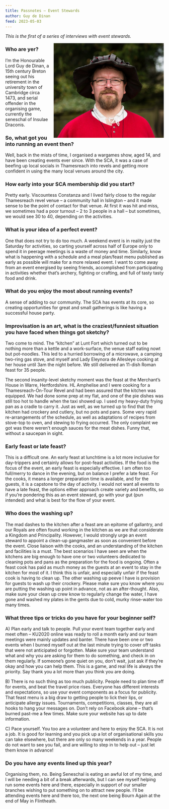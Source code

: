 ```yaml
---
title: Passnotes – Event Stewards
author: Guy de Dinan
feed: 2023-05-03
---
```


_This is the first of a series of interviews with event stewards._

<img src="/baelfyr/2023-05/guy.jpg"
    class="figure-img rounded shadow float-end"
    style="float: right; margin-left: 10px;"
    width="350"
    alt="Portrait of Guy">

### Who are yer?

I’m the Honourable Lord Guy de Dinan, a 15th century Breton seeing out his retirement in the university town of Cambridge circa 1473, and serial offender in the organising game, currently the seneschal of Insulae Draconis.

### So, what got you into running an event then?

Well, back in the mists of time, I organised a wargames show, aged 14, and have been creating events ever since. With the SCA, it was a case of beefing up local socials in Thamesreach into revels and getting more confident in using the many local venues around the city.

### How early into your SCA membership did you start?

Pretty early. Viscountess Constanza and I lived fairly close to the regular Thamesreach revel venue – a community hall in Islington – and it made sense to be the point of contact for that venue. At first it was hit and miss, we sometimes had a poor turnout – 2 to 3 people in a hall – but sometimes, we would see 30 to 40, depending on the activities.

### What is your idea of a perfect event?

One that does not try to do too much. A weekend event is in reality just the Saturday for activities, so carting yourself across half of Europe only to spend it in peerage meetings is a waste of money and time. Similarly, know what is happening with a schedule and a meal plan/feast menu published as early as possible will make for a more relaxed event. I want to come away from an event energised by seeing friends, accomplished from participating in activities whether that’s archery, fighting or crafting, and full of tasty tasty food and drink.

### What do you enjoy the most about running events?

A sense of adding to our community. The SCA has events at its core, so creating opportunities for great and small gatherings is like having a successful house party.

### Improvisation is an art, what is the craziest/funniest situation you have faced when things got sketchy?

Two come to mind. The “kitchen” at Lunt Fort which turned out to be nothing more than a kettle and a work-surface, the venue staff eating nowt but pot-noodles. This led to a hurried borrowing of a microwave, a camping two-ring gas stove, and myself and Lady Eleynora de Allesleye cooking at her house until 3am the night before. We still delivered an 11-dish Roman feast for 35 people.

The second insanity-level sketchy moment was the feast at the Merchant’s House in Warre, Hertfordshire. HL Amphelise and I were cooking for a Thamesreach-On-Tour Revel and had been assured that the kitchen was equipped. We had done some prep at my flat, and one of the pie dishes was still too hot to handle when the taxi showed up. I used my heavy-duty frying pan as a cradle to carry it. Just as well, as we turned up to find that the kitchen had crockery and cutlery, but no pots and pans. Some very rapid re-arrangements of the schedule, as well as adaptations of recipes from stove-top to oven, and stewing to frying occurred. The only complaint we got was there weren’t enough sauces for the meat dishes. Funny that, without a saucepan in sight.

### Early feast or late feast?

This is a difficult one. An early feast at lunchtime is a lot more inclusive for day-trippers and certainly allows for post-feast activities. If the food is the focus of the event, an early feast is especially effective. I am often too full/merry to dance in the evening, but on balance I prefer a late feast. For the cooks, it means a longer preparation time is available, and for the guests, it is a capstone to the day of activity. I would not want all events to have a late feast, the options either approach create variety and benefits, so if you’re pondering this as an event steward, go with your gut (pun intended) and what is best for the flow of your event.

### Who does the washing up?

The mad dashes to the kitchen after a feast are an epitome of gallantry, and our Royals are often found working in the kitchen as we are that considerate a Kingdom and Principality. However, I would strongly urge an event steward to appoint a clean-up gangmaster as soon as convenient before the event. Close liaison with the cooks, and an understanding of the kitchen and facilities is a must. The best scenarios I have seen are when the kitchens are big enough to have one or two volunteers dedicated to cleaning pots and pans as the preparation for the food is ongoing. Often a feast cook has paid as much money as the guests at an event to stay in the kitchen for most of it. I think this is unfair, and especially unfair if the feast cook is having to clean up. The other washing up peeve I have is provision for guests to wash up their crockery. Please make sure you know where you are putting the washing up point in advance, not as an after-thought. Also, make sure your clean up crew know to regularly change the water, I have gone and washed my plates in the gents due to cold, murky rinse-water too many times. 

### What three tips or tricks do you have for your beginner self?

A) Plan early and talk to people. Pull your event team together early and meet often – KU2020 online was ready to roll a month early and our team meetings were mainly updates and banter. There have been one or two events when I burned myself out at the last minute trying to cover off tasks that were not anticipated or forgotten. Make sure your team understand what and why you are asking for them to do something, and check in on them regularly. If someone’s gone quiet on you, don’t wait, just ask if they’re okay and how you can help them. This is a game, and real life is always the priority. Say thank you a lot more than you think you are doing.

B) There is no such thing as too much publicity. People need to plan time off for events, and beat the travel price rises. Everyone has different interests and expectations, so use your event components as a focus for publicity. That feast menu is a big draw to getting people to lick their lips, or anticipate allergy issues. Tournaments, competitions, classes, they are all hooks to hang your messages on. Don’t rely on Facebook alone – that’s burned past-me a few times. Make sure your website has up to date information.

C) Pace yourself. You too are a volunteer and here to enjoy the SCA. It is not a job. It is good for learning and you pick up a lot of organisational skills you can take elsewhere, but there are only so many weekends in a year. People do not want to see you fail, and are willing to step in to help out – just let them know in advance!

### Do you have any events lined up this year?

Organising them, no. Being Seneschal is eating an awful lot of my time, and I will be needing a bit of a break afterwards, but I can see myself helping run some events here and there, especially in support of our smaller branches wishing to put something on to attract new people. I’ll be attending events here and there too, the next one being Bourn Again at the end of May in Flintheath. 
